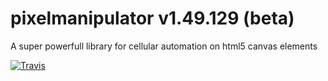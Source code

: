 # pixelmanipulator v1.49.129 (beta)
A super powerfull library for cellular automation on html5 canvas elements

[![Travis](https://travis-ci.org/Lazerbeak12345/pixelmanipulator.svg?branch=master)](https://travis-ci.org/Lazerbeak12345/pixelmanipulator)